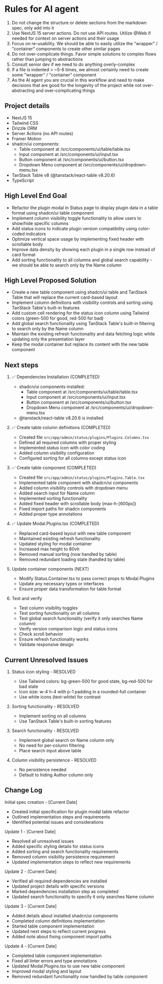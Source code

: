# Rules for AI agent

1. Do not change the structure or delete sections from the markdown spec, only add into it
2. Use NextJS 15 server actions. Do not use API routes. Utilize @Web if needed for context on server actions and their usage
3. Focus on re-usability. We should be able to easily utilize the "wrapper" / "container" components to create other similar pages
4. Do not over-complicate things. Favor simple solutions to complex flows rather than jumping to abstractions
5. Consult senior dev if we need to do anything overly-complex
6. If a file is indented > ~5-6 times, we almost certainly need to create some "wrapper" / "container" component
7. As the AI agent you are crucial in this workflow and need to make decisions that are good for the longevity of the project while not over-abstracting and over-complicating things

## Project details

-   NextJS 15
-   Tailwind CSS
-   Drizzle ORM
-   Server Actions (no API routes)
-   Framer Motion
-   shadcn/ui components:
    -   Table component at /src/components/ui/table/table.tsx
    -   Input component at /src/components/ui/input.tsx
    -   Button component at /src/components/ui/button.tsx
    -   Dropdown Menu component at /src/components/ui/dropdown-menu.tsx
-   TanStack Table v8 (@tanstack/react-table v8.20.6)
-   TypeScript

## High Level End Goal

-   Refactor the plugin modal in Status page to display plugin data in a table format using shadcn/ui table component
-   Implement column visibility toggle functionality to allow users to show/hide specific columns
-   Add status icons to indicate plugin version compatibility using color-coded indicators
-   Optimize vertical space usage by implementing fixed header with scrollable body
-   Improve data density by showing each plugin in a single row instead of card format
-   Add sorting functionality to all columns and global search capability - we should be able to search only by the Name column

## High Level Proposed Solution

-   Create a new table component using shadcn/ui table and TanStack Table that will replace the current card-based layout
-   Implement column definitions with visibility controls and sorting using TanStack Table's built-in features
-   Add custom cell rendering for the status icon column using Tailwind colors (green-500 for good, red-500 for bad)
-   Add global search functionality using TanStack Table's built-in filtering to search only by the Name column
-   Maintain the existing refresh functionality and data fetching logic while updating only the presentation layer
-   Keep the modal container but replace its content with the new table component

## Next steps

1. ✅ Dependencies Installation (COMPLETED)

    - shadcn/ui components installed:
        - Table component at /src/components/ui/table/table.tsx
        - Input component at /src/components/ui/input.tsx
        - Button component at /src/components/ui/button.tsx
        - Dropdown Menu component at /src/components/ui/dropdown-menu.tsx
    - @tanstack/react-table v8.20.6 is installed

2. ✅ Create table column definitions (COMPLETED)

    - Created file `src/app/admin/status/plugins/Plugins.Columns.tsx`
    - Defined all required columns with proper styling
    - Implemented status icon with color coding
    - Added column visibility configuration
    - Configured sorting for all columns except status icon

3. ✅ Create table component (COMPLETED)

    - Created file `src/app/admin/status/plugins/Plugins.Table.tsx`
    - Implemented table component with shadcn/ui components
    - Added column visibility controls with dropdown menu
    - Added search input for Name column
    - Implemented sorting functionality
    - Added fixed header with scrollable body (max-h-[600px])
    - Fixed import paths for shadcn components
    - Added proper type annotations

4. ✅ Update Modal.Plugins.tsx (COMPLETED)

    - Replaced card-based layout with new table component
    - Maintained existing refresh functionality
    - Updated styling for modal container
    - Increased max height to 80vh
    - Removed manual sorting (now handled by table)
    - Removed redundant loading state (handled by table)

5. Update container components (NEXT)

    - Modify Status.Container.tsx to pass correct props to Modal.Plugins
    - Update any necessary types or interfaces
    - Ensure proper data transformation for table format

6. Test and verify
    - Test column visibility toggles
    - Test sorting functionality on all columns
    - Test global search functionality (verify it only searches Name column)
    - Verify version comparison logic and status icons
    - Check scroll behavior
    - Ensure refresh functionality works
    - Validate responsive design

## Current Unresolved Issues

1. Status icon styling - RESOLVED

    - Use Tailwind colors: bg-green-500 for good state, bg-red-500 for bad state
    - Icon size: w-4 h-4 with p-1 padding in a rounded-full container
    - Use white icons (text-white) for contrast

2. Sorting functionality - RESOLVED

    - Implement sorting on all columns
    - Use TanStack Table's built-in sorting features

3. Search functionality - RESOLVED

    - Implement global search on Name column only
    - No need for per-column filtering
    - Place search input above table

4. Column visibility persistence - RESOLVED
    - No persistence needed
    - Default to hiding Author column only

## Change Log

Initial spec creation - [Current Date]

-   Created initial specification for plugin modal table refactor
-   Outlined implementation steps and requirements
-   Identified potential issues and considerations

Update 1 - [Current Date]

-   Resolved all unresolved issues
-   Added specific styling details for status icons
-   Added sorting and search functionality requirements
-   Removed column visibility persistence requirement
-   Updated implementation steps to reflect new requirements

Update 2 - [Current Date]

-   Verified all required dependencies are installed
-   Updated project details with specific versions
-   Marked dependencies installation step as completed
-   Updated search functionality to specify it only searches Name column

Update 3 - [Current Date]

-   Added details about installed shadcn/ui components
-   Completed column definitions implementation
-   Started table component implementation
-   Updated next steps to reflect current progress
-   Added note about fixing component import paths

Update 4 - [Current Date]

-   Completed table component implementation
-   Fixed all linter errors and type annotations
-   Updated Modal.Plugins.tsx to use new table component
-   Improved modal styling and layout
-   Removed redundant functionality now handled by table component
